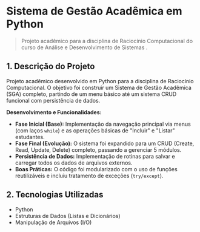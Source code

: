 # Sistema de Gestão Acadêmica em Python

> Projeto acadêmico para a disciplina de Raciocínio Computacional do curso de Análise e Desenvolvimento de Sistemas
.

## 1. Descrição do Projeto

Projeto acadêmico desenvolvido em Python para a disciplina de Raciocínio Computacional. O objetivo foi construir um Sistema de Gestão Acadêmica (SGA) completo, partindo de um menu básico até um sistema CRUD funcional com persistência de dados.

**Desenvolvimento e Funcionalidades:**

* **Fase Inicial (Base):** Implementação da navegação principal via menus (com laços `while`) e as operações básicas de "Incluir" e "Listar" estudantes.
* **Fase Final (Evolução):** O sistema foi expandido para um CRUD (Create, Read, Update, Delete) completo, passando a gerenciar 5 módulos.
* **Persistência de Dados:** Implementação de rotinas para salvar e carregar todos os dados de arquivos externos.
* **Boas Práticas:** O código foi modularizado com o uso de funções reutilizáveis e incluiu tratamento de exceções (`try/except`).

## 2. Tecnologias Utilizadas

* Python
* Estruturas de Dados (Listas e Dicionários)
* Manipulação de Arquivos (I/O)

